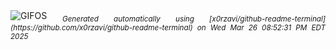 <div align="justify">
<picture>
    <source media="(prefers-color-scheme: dark)" srcset="https://i.ibb.co/B27S061W/output-gif.gif">
    <source media="(prefers-color-scheme: light)" srcset="https://i.ibb.co/B27S061W/output-gif.gif">
    <img alt="GIFOS" src="https://i.ibb.co/B27S061W/output-gif.gif">
</picture>
<sub><i>Generated automatically using [x0rzavi/github-readme-terminal](https://github.com/x0rzavi/github-readme-terminal) on Wed Mar 26 08:52:31 PM EDT 2025</i></sub>
</div>

<!--  -->